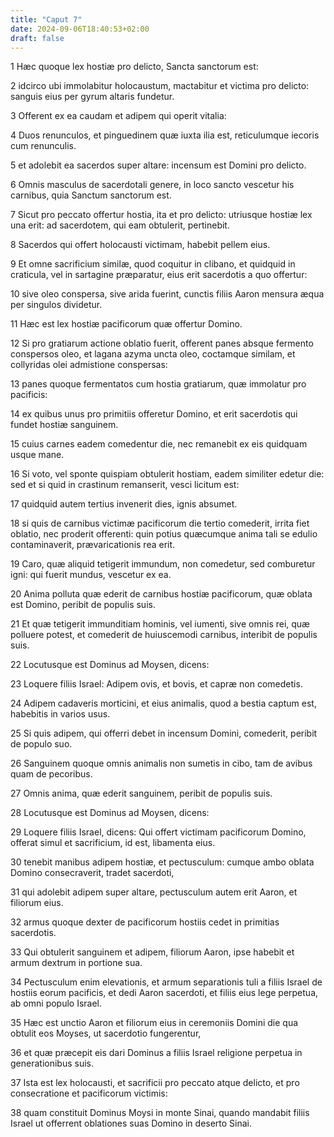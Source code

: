 ```yaml
---
title: "Caput 7"
date: 2024-09-06T18:40:53+02:00
draft: false
---
```




1 Hæc quoque lex hostiæ pro delicto, Sancta sanctorum est:

2 idcirco ubi immolabitur holocaustum, mactabitur et victima pro delicto: sanguis eius per gyrum altaris fundetur.

3 Offerent ex ea caudam et adipem qui operit vitalia:

4 Duos renunculos, et pinguedinem quæ iuxta ilia est, reticulumque iecoris cum renunculis.

5 et adolebit ea sacerdos super altare: incensum est Domini pro delicto.

6 Omnis masculus de sacerdotali genere, in loco sancto vescetur his carnibus, quia Sanctum sanctorum est.

7 Sicut pro peccato offertur hostia, ita et pro delicto: utriusque hostiæ lex una erit: ad sacerdotem, qui eam obtulerit, pertinebit.

8 Sacerdos qui offert holocausti victimam, habebit pellem eius.

9 Et omne sacrificium similæ, quod coquitur in clibano, et quidquid in craticula, vel in sartagine præparatur, eius erit sacerdotis a quo offertur:

10 sive oleo conspersa, sive arida fuerint, cunctis filiis Aaron mensura æqua per singulos dividetur.

11 Hæc est lex hostiæ pacificorum quæ offertur Domino.

12 Si pro gratiarum actione oblatio fuerit, offerent panes absque fermento conspersos oleo, et lagana azyma uncta oleo, coctamque similam, et collyridas olei admistione conspersas:

13 panes quoque fermentatos cum hostia gratiarum, quæ immolatur pro pacificis:

14 ex quibus unus pro primitiis offeretur Domino, et erit sacerdotis qui fundet hostiæ sanguinem.

15 cuius carnes eadem comedentur die, nec remanebit ex eis quidquam usque mane.

16 Si voto, vel sponte quispiam obtulerit hostiam, eadem similiter edetur die: sed et si quid in crastinum remanserit, vesci licitum est:

17 quidquid autem tertius invenerit dies, ignis absumet.

18 si quis de carnibus victimæ pacificorum die tertio comederit, irrita fiet oblatio, nec proderit offerenti: quin potius quæcumque anima tali se edulio contaminaverit, prævaricationis rea erit.

19 Caro, quæ aliquid tetigerit immundum, non comedetur, sed comburetur igni: qui fuerit mundus, vescetur ex ea.

20 Anima polluta quæ ederit de carnibus hostiæ pacificorum, quæ oblata est Domino, peribit de populis suis.

21 Et quæ tetigerit immunditiam hominis, vel iumenti, sive omnis rei, quæ polluere potest, et comederit de huiuscemodi carnibus, interibit de populis suis.

22 Locutusque est Dominus ad Moysen, dicens:

23 Loquere filiis Israel: Adipem ovis, et bovis, et capræ non comedetis.

24 Adipem cadaveris morticini, et eius animalis, quod a bestia captum est, habebitis in varios usus.

25 Si quis adipem, qui offerri debet in incensum Domini, comederit, peribit de populo suo.

26 Sanguinem quoque omnis animalis non sumetis in cibo, tam de avibus quam de pecoribus.

27 Omnis anima, quæ ederit sanguinem, peribit de populis suis.

28 Locutusque est Dominus ad Moysen, dicens:

29 Loquere filiis Israel, dicens: Qui offert victimam pacificorum Domino, offerat simul et sacrificium, id est, libamenta eius.

30 tenebit manibus adipem hostiæ, et pectusculum: cumque ambo oblata Domino consecraverit, tradet sacerdoti,

31 qui adolebit adipem super altare, pectusculum autem erit Aaron, et filiorum eius.

32 armus quoque dexter de pacificorum hostiis cedet in primitias sacerdotis.

33 Qui obtulerit sanguinem et adipem, filiorum Aaron, ipse habebit et armum dextrum in portione sua.

34 Pectusculum enim elevationis, et armum separationis tuli a filiis Israel de hostiis eorum pacificis, et dedi Aaron sacerdoti, et filiis eius lege perpetua, ab omni populo Israel.

35 Hæc est unctio Aaron et filiorum eius in ceremoniis Domini die qua obtulit eos Moyses, ut sacerdotio fungerentur,

36 et quæ præcepit eis dari Dominus a filiis Israel religione perpetua in generationibus suis.

37 Ista est lex holocausti, et sacrificii pro peccato atque delicto, et pro consecratione et pacificorum victimis:

38 quam constituit Dominus Moysi in monte Sinai, quando mandabit filiis Israel ut offerrent oblationes suas Domino in deserto Sinai.

